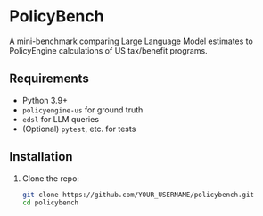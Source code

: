 # PolicyBench

A mini-benchmark comparing Large Language Model estimates to PolicyEngine calculations of US tax/benefit programs.

## Requirements

- Python 3.9+
- `policyengine-us` for ground truth
- `edsl` for LLM queries
- (Optional) `pytest`, etc. for tests

## Installation

1. Clone the repo:
   ```bash
   git clone https://github.com/YOUR_USERNAME/policybench.git
   cd policybench
   ```
